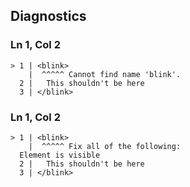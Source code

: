 ## Diagnostics
### Ln 1, Col 2
```marko
> 1 | <blink>
    |  ^^^^^ Cannot find name 'blink'.
  2 |   This shouldn't be here
  3 | </blink>
```

### Ln 1, Col 2
```marko
> 1 | <blink>
    |  ^^^^^ Fix all of the following:
  Element is visible
  2 |   This shouldn't be here
  3 | </blink>
```

